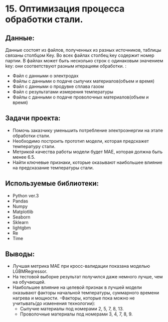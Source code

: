 # 15. Оптимизация процесса обработки стали.

## Данные:

Данные состоят из файлов, полученных из разных источников, таблицы связаны столбцом Key. Во всех файлах столбец key содержит номер партии. В файлах может быть несколько строк с одинаковым значением key: они соответствуют разным итерациям обработки. :

 - Файл с данными о электродах
 - Файлы с данными о подаче сыпучих материалов(объем и время)
 - Файл с данными о продувке сплава газом
 - Файл с результатами измерения температуры
 - Файлы с данными о подаче проволочных материалов(объем и время)

## Задачи проекта:

 - Помочь заказчику уменьшить потребление электроэнергии на этапе обработки стали.
 - Необходимо построить прототип модели, которая предскажет температуру стали.
 - Метрикой качества работы модели будет MAE, которая должна быть менее 6.5.
 - Найти ключевые признаки, которые оказывают наибольшее влияние на предсказание температуры стали.

## Используемые библиотеки:
 - Python ver.3
 - Pandas
 - Numpy
 - Matplotlib
 - Seaborn
 - Sklearn
 - lightgbm
 - Re
 - Time

## Выводы:
 - Лучшая метрика MAE при кросс-валидации показана моделью LGBMRegressor.
 - На тестовой выборке результат получился даже немного лучше, чем на обучающей.
 - Наибольшее влияние на целевой признак в лучшей модели оказывают факторы начальной температуры, суммарного времени нагрева и мощности.
 -Факторы, которые пока можно не учитывать(до изменения технологии):
    - Сыпучие материалы под номерами 2, 5, 7, 8, 13.
    - Проволочные материалы под номерами 3, 4, 7, 8, 9.